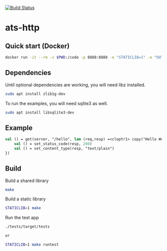[![Build Status](https://cloud.drone.io/api/badges/xran-deex/ats-http/status.svg)](https://cloud.drone.io/xran-deex/ats-http)

# ats-http

## Quick start (Docker)
```bash
docker run -it --rm -v $PWD:/code -p 8888:8888 -e "STATICLIB=1" -e "OUTDIR=/code/.libs" xrandeex/ats2-libz:0.4.0 make -C /code runtest
```

## Dependencies
Until optional dependencies are working, you will need libz installed.
```bash
sudo apt install zlib1g-dev
```
To run the examples, you will need sqlite3 as well.
```bash
sudo apt install libsqlite3-dev
```

## Example
``` ats
val () = get(server, "/hello", lam (req,resp) =<cloptr1> copy("Hello World") where {
    val () = set_status_code(resp, 200)
    val () = set_content_type(resp, "text/plain")
})
```

## Build
Build a shared library
``` bash
make
```
Build a static library
``` bash
STATICLIB=1 make
```

Run the test app
```bash
./tests/target/tests

or

STATICLIB=1 make runtest
```